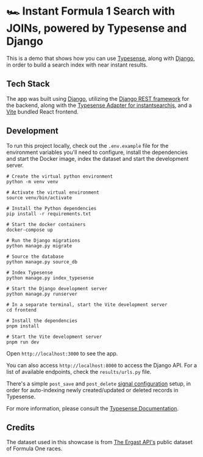 # 🏎️ Instant Formula 1 Search with JOINs, powered by Typesense and Django

This is a demo that shows how you can use [Typesense](https://github.com/typesense/typesense), along with [Django](https://www.djangoproject.com/), in order to build a search index with near instant results.

## Tech Stack

The app was built using [Django](https://www.djangoproject.com/), utilizing the [Django REST framework](https://www.django-rest-framework.org/) for the backend, along with the <a href="https://github.com/typesense/typesense-instantsearch-adapter" target="_blank">
Typesense Adapter for instantsearchjs</a>, and a [Vite](https://vitejs.dev/) bundled React frontend.

## Development

To run this project locally, check out the `.env.example` file for the environment variables you'll need to configure, install the dependencies and start the Docker image, index the dataset and start the development server.

```shell
# Create the virtual python environment 
python -m venv venv

# Activate the virtual environment
source venv/bin/activate

# Install the Python dependencies
pip install -r requirements.txt

# Start the docker containers
docker-compose up

# Run the Django migrations
python manage.py migrate

# Source the database
python manage.py source_db

# Index Typesense
python manage.py index_typesense

# Start the Django development server
python manage.py runserver

# In a separate terminal, start the Vite development server
cd frontend

# Install the dependencies
pnpm install

# Start the Vite development server
pnpm run dev
```

Open `http://localhost:3000` to see the app.

You can also access `http://localhost:8000` to access the Django API. For a list of available endpoints, check the `results/urls.py` file.

There's a simple `post_save` and `post_delete` [signal configuration](https://docs.djangoproject.com/en/5.0/ref/signals/#post-save) setup, in order for auto-indexing newly created/updated or deleted records in Typesense.

For more information, please consult the [Typesense Documentation](https://typesense.org/docs/). 

## Credits

The dataset used in this showcase is from  [The Ergast API's](http://ergast.com/mrd/) public dataset of Formula One races.
